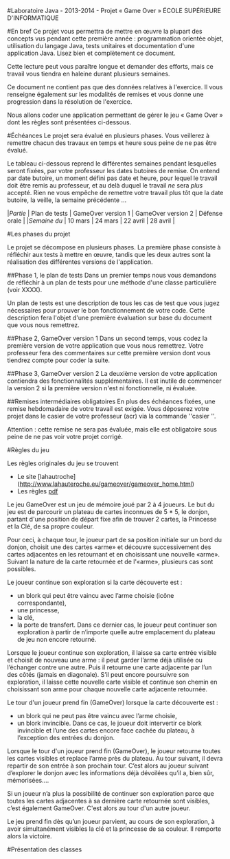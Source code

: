 #Laboratoire Java - 2013-2014 - Projet « Game Over »
ÉCOLE SUPÉRIEURE D'INFORMATIQUE

#En bref
Ce projet vous permettra de mettre en œuvre la plupart des concepts vus
pendant cette première année : programmation orientée objet, utilisation
du langage Java, tests unitaires et documentation d'une application
Java. Lisez bien et complètement ce document.

Cette lecture peut vous
paraître longue et demander des efforts, mais ce travail vous tiendra en
haleine durant plusieurs semaines.

Ce document ne contient pas que des données relatives à l'exercice. Il vous
renseigne également sur les modalités de remises et vous donne une
progression dans la résolution de l'exercice.

Nous allons coder une application permettant de gérer le jeu « Game Over »
dont les règles sont présentées ci-dessous.


#Échéances
Le projet sera évalué en plusieurs phases. Vous veillerez à remettre chacun des travaux en temps
et heure sous peine de ne pas être évalué.

Le tableau ci-dessous reprend le différentes semaines pendant lesquelles seront fixées, par votre professeur
les dates butoires de remise. On entend par date butoire, un moment défini pas date et heure, pour lequel
le travail doit être remis au professeur, et au delà duquel le travail *ne* sera *plus* accepté. Rien ne vous empêche
de remettre votre travail plus tôt que la date butoire, la veille, la semaine précédente ...

|*Partie*     | Plan de tests | GameOver version 1 | GameOver version 2 | Défense orale |
|*Semaine du* |     10 mars   |   24 mars          |  22 avril          |  28 avril     |

#Les phases du projet

Le projet se décompose en plusieurs phases. La première phase consiste à réfléchir aux tests à
mettre en œuvre, tandis que les deux autres sont la réalisation des différentes versions de
l'application.

##Phase 1, le plan de tests
Dans un premier temps nous vous demandons de réfléchir à un plan de tests pour une
méthode d'une classe particulière (voir XXXX).

Un plan de tests est une description de tous les cas de test que vous jugez nécessaires pour
prouver le bon fonctionnement de votre code. Cette description fera l'objet d'une première
évaluation sur base du document que vous nous remettrez.

##Phase 2, GameOver version 1
Dans un second temps, vous codez la première version de votre application que vous nous
remettrez. Votre professeur fera des commentaires sur cette première version dont vous
tiendrez compte pour coder la suite.

##Phase 3, GameOver version 2
La deuxième version de votre application contiendra des fonctionnalités supplémentaires. Il
est inutile de commencer la version 2 si la première version n'est ni fonctionnelle, ni évaluée.

##Remises intermédiaires obligatoires
En plus des échéances fixées, une remise hebdomadaire de votre travail est exigée. Vous
déposerez votre projet dans le casier de votre professeur (acr) via la commande
''casier <acr>''.

Attention : cette remise ne sera pas évaluée, mais elle est obligatoire sous peine de ne pas
voir votre projet corrigé.

#Règles du jeu

Les règles originales du jeu se trouvent
* Le site [lahautroche] (http://www.lahauteroche.eu/gameover/gameover_home.html)
* Les règles [pdf](http://www.lahauteroche.eu/gameover/gameover_GRAFIK/montage%20regles_depliant.pdf)

Le jeu GameOver est un jeu de mémoire joué par 2 à 4 joueurs. Le but du jeu est de parcourir un
plateau de cartes inconnues de 5 * 5, le donjon, partant d'une position de départ fixe afin de trouver
2 cartes, la Princesse et la Clé, de sa propre couleur.

Pour ceci, à chaque tour, le joueur part de sa position initiale sur un bord du donjon, choisit une des
cartes «arme» et découvre successivement des cartes adjacentes en les retournant et en choisissant une nouvelle
«arme». Suivant la nature de la carte retournée et de l'«arme», plusieurs cas sont possibles.

Le joueur continue son exploration si la carte découverte est :
* un blork qui peut être vaincu avec l’arme choisie (icône correspondante),
* une princesse,
* la clé,
* la porte de transfert. Dans ce dernier cas, le joueur peut continuer son exploration
à partir de n’importe quelle autre emplacement du plateau de jeu non encore retourné.

Lorsque le joueur continue son exploration, il laisse sa carte entrée
visible et choisit de nouveau une arme : il peut garder l’arme
déjà utilisée ou l’échanger contre une autre. Puis il retourne une
carte adjacente par l’un des côtés (jamais en diagonale). S’il peut
encore poursuivre son exploration, il laisse cette nouvelle carte
visible et continue son chemin en choisissant son arme pour
chaque nouvelle carte adjacente retournée.

Le tour d'un joueur prend fin (GameOver) lorsque la carte découverte est :
* un blork qui ne peut pas être vaincu avec l’arme choisie,
* un blork invincible. Dans ce cas, le joueur doit intervertir ce blork
invincible et l’une des cartes encore face cachée du plateau, à
l’exception des entrées du donjon.

Lorsque le tour d'un joueur prend fin (GameOver), le joueur retourne toutes les
cartes visibles et replace l’arme près du plateau. Au tour suivant, il
devra repartir de son entrée à son prochain
tour. C’est alors au joueur suivant d’explorer le donjon
avec les informations déjà dévoilées qu’il a, bien sûr,
mémorisées....

Si un joueur n’a plus la possibilité de
continuer son exploration parce que toutes
les cartes adjacentes à sa dernière carte
retournée sont visibles, c’est également
GameOver. C'est alors au tour d'un autre joueur.

Le jeu prend fin dès qu’un joueur parvient, au cours de son exploration, à avoir
simultanément visibles la clé et la princesse de sa couleur. Il remporte
alors la victoire.

#Présentation des classes



